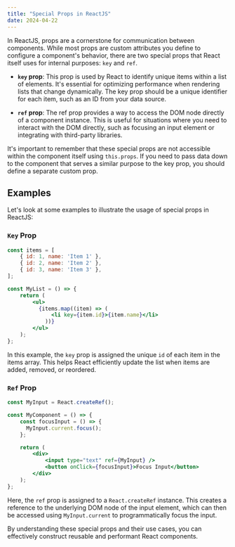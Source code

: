 ```yaml
---
title: "Special Props in ReactJS"
date: 2024-04-22
---
```


In ReactJS, props are a cornerstone for communication between components. 
While most props are custom attributes you define to configure a component's 
behavior, there are two special props that React itself uses for internal 
purposes: `key` and `ref`.

- **`key` prop**: This prop is used by React to identify unique items within a 
list of elements. It's essential for optimizing performance when rendering 
lists that change dynamically. The key prop should be a unique identifier 
for each item, such as an ID from your data source.

- **`ref` prop**: The ref prop provides a way to access the DOM node directly 
of a component instance. This is useful for situations where you need to 
interact with the DOM directly, such as focusing an input element or integrating 
with third-party libraries.

It's important to remember that these special props are not accessible within 
the component itself using `this.props`. If you need to pass data down to the 
component that serves a similar purpose to the key prop, you should define a 
separate custom prop.

## Examples

Let's look at some examples to illustrate the usage of special props in ReactJS:

### `Key` Prop

```jsx
const items = [
    { id: 1, name: 'Item 1' },
    { id: 2, name: 'Item 2' },
    { id: 3, name: 'Item 3' },
];

const MyList = () => {
    return (
        <ul>
          {items.map((item) => (
              <li key={item.id}>{item.name}</li>
            ))}
        </ul>
    );
};

```

In this example, the `key` prop is assigned the unique `id` of each item in the 
items array. This helps React efficiently update the list when items are added, 
removed, or reordered.

### `Ref` Prop

```jsx
const MyInput = React.createRef();

const MyComponent = () => {
    const focusInput = () => {
      MyInput.current.focus();  
    };

    return (
        <div>
            <input type="text" ref={MyInput} />
            <button onClick={focusInput}>Focus Input</button>
        </div>
    );
};
```
Here, the `ref` prop is assigned to a `React.createRef` instance. This creates a 
reference to the underlying DOM node of the input element, which can then 
be accessed using `MyInput.current` to programmatically focus the input.

By understanding these special props and their use cases, you can effectively 
construct reusable and performant React components.
